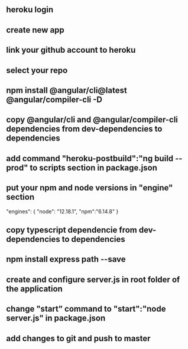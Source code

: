 ## heroku login
## create new app
## link your github account to heroku
## select your repo
## npm install @angular/cli@latest @angular/compiler-cli -D
## copy @angular/cli and @angular/compiler-cli dependencies from dev-dependencies to dependencies
## add command "heroku-postbuild":"ng build --prod" to scripts section in package.json
## put your npm and node versions in "engine" section
"engines": {
    "node": "12.18.1",
    "npm":"6.14.8"
  }
## copy typescript dependencie from dev-dependencies to dependencies
## npm install express path --save
## create and configure server.js in root folder of the application
## change "start" command to "start":"node server.js" in package.json
## add changes to git and push to master